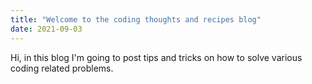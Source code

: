 ```yaml
---
title: "Welcome to the coding thoughts and recipes blog"
date: 2021-09-03
---
```

Hi, in this blog I'm going to post tips and tricks on how to solve various coding related problems. 
